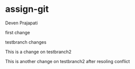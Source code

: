 # assign-git
Deven Prajapati

first change

testbranch changes

This is a change on testbranch2

This is another change on testbranch2 after resoling conflict